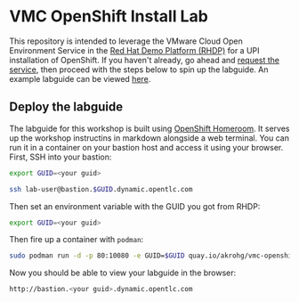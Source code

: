 # VMC OpenShift Install Lab
This repository is intended to leverage the VMware Cloud Open Environment Service in the [Red Hat Demo Platform (RHDP)](https://demo.redhat.com) for a UPI installation of OpenShift. If you haven't already, go ahead and [request the service](https://demo.redhat.com/catalog?search=vmware&category=Open_Environments&item=babylon-catalog-prod%2Fvmc.sandbox.prod), then proceed with the steps below to spin up the labguide. An example labguide can be viewed [here](http://vmc-lab.rhkrohg.link:8080/workshop/lab01).

## Deploy the labguide
The labguide for this workshop is built using [OpenShift Homeroom](https://github.com/openshift-homeroom). It serves up the workshop instructins in markdown alongside a web terminal. You can run it in a container on your bastion host and access it using your browser. First, SSH into your bastion:
```bash
export GUID=<your guid>

ssh lab-user@bastion.$GUID.dynamic.opentlc.com
```

Then set an environment variable with the GUID you got from RHDP:
```bash
export GUID=<your guid>
```
Then fire up a container with `podman`:
```bash
sudo podman run -d -p 80:10080 -e GUID=$GUID quay.io/akrohg/vmc-openshift-install-dashboard
```

Now you should be able to view your labguide in the browser:
```bash
http://bastion.<your guid>.dynamic.opentlc.com
```